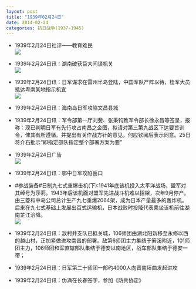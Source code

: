 ```yaml
---
layout: post
title: "1939年02月24日"
date: 2014-02-24
categories: 抗日战争(1937-1945)
---
```


<meta name="referrer" content="no-referrer" />

- 1939年2月24日社评——教育难民 <br/><img src="https://ww1.sinaimg.cn/large/aca367d8jw1eduts29hudj20qr0yqtto.jpg" />

- 1939年2月24日讯：湖南破获巨大间谍机关 <br/><img src="https://ww3.sinaimg.cn/large/aca367d8jw1edus1lpjvfj202x06smxf.jpg" />

- 1939年2月24日讯：日军谋求在雷州半岛登陆，中国军队严阵以待，桂军大员抵达粤南某地指示机宜 <br/><img src="https://ww2.sinaimg.cn/large/aca367d8jw1eduqb85b37j20710xvn2x.jpg" />

- 1939年2月24日讯：海南岛日军攻陷文昌县城 

- 1939年2月24日讯：军令部第一厅刘斐、张秉钧致军令部长徐永昌等签呈，报称：现已判明日军有先行攻占南昌之企图，拟请对第三第九战区下达要旨训令，俾其有所遵循。并提出有关作战方针的意见。何应钦阅后表示同意。25日蒋介石批示“即指定部队指定整个部署方案为要” 

- 1939年2月24日广告 <br/><img src="https://ww2.sinaimg.cn/large/aca367d8jw1educfriqgzj20ja0fgdju.jpg" />

- 1939年2月24日讯：鄂中日军攻陷岳口 

- #参战装备#日制九七式重爆击机(下):1941年底该机投入太平洋战场，盟军对其绰号为莎莉。1943年后该机面对盟军先进战斗机难以招架，次年9月停产。由三菱和中岛公司总计生产九七重爆2064架，成为日本产量最多的轰炸机。后来在九七式基础上发展出百式运输机，日本战败时投降代表乘坐该机前往湖南芷江洽降。 <br/><img src="https://ww2.sinaimg.cn/large/aca367d8jw1edu8ohdjh1j20dn0kvdj2.jpg" />

- 1939年2月24日讯：敌村井支队已抵关城，106师团由湖北阳新移至永修以西的越山村，正加紧做进攻南昌的部署。敌第6师团主力集结于箬溪附近，101师团主力，106师团和军直辖部队集结于德安以南地区，战车部队集结于德安一带； 

- 1939年2月24日讯：日军第二十师团一部约4000人向晋南垣曲发起进攻 

- 1939年2月24日讯：伪满在长春签字，参加《防共协定》 

